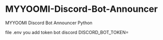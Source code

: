 # MYYOOMI-Discord-Bot-Announcer
MYYOOMI Discord Bot Announcer Python

file .env
you add token bot discord DISCORD_BOT_TOKEN=
